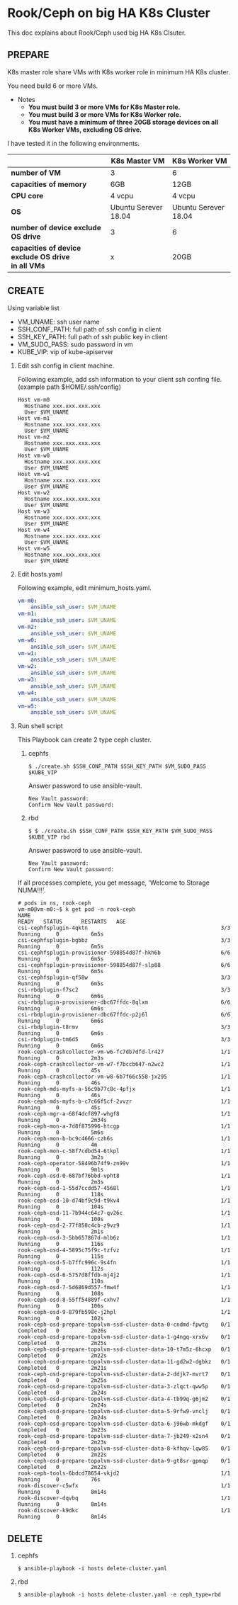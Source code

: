 # Rook/Ceph on big HA K8s Cluster

This doc explains about Rook/Ceph used big HA K8s Clsuter.

## PREPARE

K8s master role share VMs with K8s worker role in minimum HA K8s cluster.

You need build 6 or more VMs.

* Notes
    * __You must build 3 or more VMs for K8s Master role.__
    * __You must build 3 or more VMs for K8s Worker role.__
    * __You must have a minimum of three 20GB storage devices on all K8s Worker VMs, excluding OS drive.__


I have tested it in the following environments.

|                          |       K8s Master VM        |       K8s Worker VM        |
| ------------------------ | -------------------------- | -------------------------- |
|     __number of VM__     |              3             |              6             |
| __capacities of memory__ |             6GB            |             12GB           |
|       __CPU core__       |           4 vcpu           |           4 vcpu           |
|          __OS__          |    Ubuntu Serever 18.04    |    Ubuntu Serever 18.04    |
| __number of device exclude OS drive__ |       3       |              6             |
| __capacities of device exclude OS drive <br> in all VMs__ |x|        20GB          |

## CREATE

Using variable list

* VM_UNAME: ssh user name
* SSH_CONF_PATH: full path of ssh config in client
* SSH_KEY_PATH: full path of ssh public key in client
* VM_SUDO_PASS: sudo password in vm
* KUBE_VIP: vip of kube-apiserver

1. Edit ssh config in client machine.

    Following example, add ssh information to your client ssh confing file.(example path $HOME/.ssh/config)

    ```$HOME/.ssh/config    
    Host vm-m0
      Hostname xxx.xxx.xxx.xxx
      User $VM_UNAME
    Host vm-m1
      Hostname xxx.xxx.xxx.xxx
      User $VM_UNAME
    Host vm-m2
      Hostname xxx.xxx.xxx.xxx
      User $VM_UNAME    
    Host vm-w0
      Hostname xxx.xxx.xxx.xxx
      User $VM_UNAME
    Host vm-w1
      Hostname xxx.xxx.xxx.xxx
      User $VM_UNAME
    Host vm-w2
      Hostname xxx.xxx.xxx.xxx
      User $VM_UNAME
    Host vm-w3
      Hostname xxx.xxx.xxx.xxx
      User $VM_UNAME
    Host vm-w4
      Hostname xxx.xxx.xxx.xxx
      User $VM_UNAME
    Host vm-w5
      Hostname xxx.xxx.xxx.xxx
      User $VM_UNAME      
    ```

2. Edit hosts.yaml

    Following example, edit minimum_hosts.yaml.

    ```yaml
    vm-m0:
        ansible_ssh_user: $VM_UNAME
    vm-m1:
        ansible_ssh_user: $VM_UNAME
    vm-m2:
        ansible_ssh_user: $VM_UNAME    
    vm-w0:
        ansible_ssh_user: $VM_UNAME
    vm-w1:
        ansible_ssh_user: $VM_UNAME
    vm-w2:
        ansible_ssh_user: $VM_UNAME
    vm-w3:
        ansible_ssh_user: $VM_UNAME
    vm-w4:
        ansible_ssh_user: $VM_UNAME
    vm-w5:
        ansible_ssh_user: $VM_UNAME        
    ```

3. Run shell script

    This Playbook can create 2 type ceph cluster.

    1. cephfs

        ```console
        $ ./create.sh $SSH_CONF_PATH $SSH_KEY_PATH $VM_SUDO_PASS $KUBE_VIP
        ```

        Answer password to use ansible-vault.

        ```console
        New Vault password: 
        Confirm New Vault password:
        ```

    2. rbd

        ```console
        $ $ ./create.sh $SSH_CONF_PATH $SSH_KEY_PATH $VM_SUDO_PASS $KUBE_VIP rbd
        ```

        Answer password to use ansible-vault.

        ```console
        New Vault password: 
        Confirm New Vault password:
        ```

    If all processes complete, you get message, 'Welcome to Storage NUMA!!!'.

    ```console
    # pods in ns, rook-ceph
    vm-m0@vm-m0:~$ k get pod -n rook-ceph 
    NAME                                                            READY   STATUS      RESTARTS   AGE
    csi-cephfsplugin-4qktn                                          3/3     Running     0          6m5s
    csi-cephfsplugin-bgbbz                                          3/3     Running     0          6m5s
    csi-cephfsplugin-provisioner-598854d87f-hkh6b                   6/6     Running     0          6m5s
    csi-cephfsplugin-provisioner-598854d87f-slp88                   6/6     Running     0          6m5s
    csi-cephfsplugin-qf58w                                          3/3     Running     0          6m5s
    csi-rbdplugin-f7sc2                                             3/3     Running     0          6m6s
    csi-rbdplugin-provisioner-dbc67ffdc-8qlxm                       6/6     Running     0          6m6s
    csi-rbdplugin-provisioner-dbc67ffdc-p2j6l                       6/6     Running     0          6m6s
    csi-rbdplugin-t8rmv                                             3/3     Running     0          6m6s
    csi-rbdplugin-tm6d5                                             3/3     Running     0          6m6s
    rook-ceph-crashcollector-vm-w6-fc7db7dfd-lr427                  1/1     Running     0          2m3s
    rook-ceph-crashcollector-vm-w7-f7bccb647-n2wc2                  1/1     Running     0          45s
    rook-ceph-crashcollector-vm-w8-6b7f66c558-jx295                 1/1     Running     0          46s
    rook-ceph-mds-myfs-a-56c9b77c8c-4pfjx                           1/1     Running     0          46s
    rook-ceph-mds-myfs-b-c7c66f5cf-2vvzr                            1/1     Running     0          45s
    rook-ceph-mgr-a-68f4dcf897-whgf8                                1/1     Running     0          2m34s
    rook-ceph-mon-a-7d8f875996-htcgp                                1/1     Running     0          5m6s
    rook-ceph-mon-b-bc9c4666-czh6s                                  1/1     Running     0          4m
    rook-ceph-mon-c-58f7cdbd54-6tkpl                                1/1     Running     0          3m2s
    rook-ceph-operator-58496b74f9-zn99v                             1/1     Running     0          9m1s
    rook-ceph-osd-0-687bf76bbd-vpht8                                1/1     Running     0          2m3s
    rook-ceph-osd-1-55d7ccdd57-4568l                                1/1     Running     0          118s
    rook-ceph-osd-10-d74bf9c9d-t9kv4                                1/1     Running     0          104s
    rook-ceph-osd-11-7b944c64c7-qv26c                               1/1     Running     0          100s
    rook-ceph-osd-2-77f858c4cb-z9vz9                                1/1     Running     0          2m1s
    rook-ceph-osd-3-5bb657867d-mlb6z                                1/1     Running     0          116s
    rook-ceph-osd-4-5895c75f9c-tzfvz                                1/1     Running     0          115s
    rook-ceph-osd-5-b7ffc996c-9s4fn                                 1/1     Running     0          112s
    rook-ceph-osd-6-5757d8ffdb-mj4j2                                1/1     Running     0          110s
    rook-ceph-osd-7-5d6869d557-fmw4f                                1/1     Running     0          108s
    rook-ceph-osd-8-55ff54889f-cxhv7                                1/1     Running     0          106s
    rook-ceph-osd-9-879fb598c-j2hpl                                 1/1     Running     0          102s
    rook-ceph-osd-prepare-topolvm-ssd-cluster-data-0-cndmd-fpwtg    0/1     Completed   0          2m26s
    rook-ceph-osd-prepare-topolvm-ssd-cluster-data-1-g4ngq-xrx6v    0/1     Completed   0          2m25s
    rook-ceph-osd-prepare-topolvm-ssd-cluster-data-10-t7m5z-6hcxp   0/1     Completed   0          2m22s
    rook-ceph-osd-prepare-topolvm-ssd-cluster-data-11-gd2w2-dgbkz   0/1     Completed   0          2m21s
    rook-ceph-osd-prepare-topolvm-ssd-cluster-data-2-ddjk7-mvrt7    0/1     Completed   0          2m25s
    rook-ceph-osd-prepare-topolvm-ssd-cluster-data-3-zlqct-qww5p    0/1     Completed   0          2m24s
    rook-ceph-osd-prepare-topolvm-ssd-cluster-data-4-tb99q-g6jm2    0/1     Completed   0          2m24s
    rook-ceph-osd-prepare-topolvm-ssd-cluster-data-5-9rfw9-vnclj    0/1     Completed   0          2m24s
    rook-ceph-osd-prepare-topolvm-ssd-cluster-data-6-j96wb-mkdgf    0/1     Completed   0          2m23s
    rook-ceph-osd-prepare-topolvm-ssd-cluster-data-7-jb249-x2sn4    0/1     Completed   0          2m23s
    rook-ceph-osd-prepare-topolvm-ssd-cluster-data-8-kfhqv-lqw85    0/1     Completed   0          2m22s
    rook-ceph-osd-prepare-topolvm-ssd-cluster-data-9-gt8sr-gpmqp    0/1     Completed   0          2m22s
    rook-ceph-tools-6bdcd78654-vkjd2                                1/1     Running     0          76s
    rook-discover-c5wfx                                             1/1     Running     0          8m14s
    rook-discover-dqvbq                                             1/1     Running     0          8m14s
    rook-discover-k9dkc                                             1/1     Running     0          8m14s    
    ```

## DELETE

1. cephfs

    ```console
    $ ansible-playbook -i hosts delete-cluster.yaml
    ```

2. rbd

    ```console
    $ ansible-playbook -i hosts delete-cluster.yaml -e ceph_type=rbd
    ```
